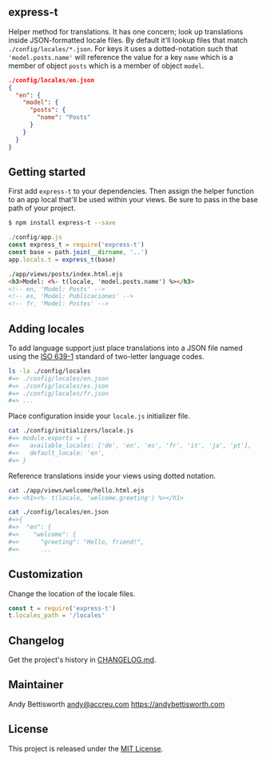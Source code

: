 ## express-t

Helper method for translations. It has one concern; look up translations
inside JSON-formatted locale files. By default it'll lookup files that match
`./config/locales/*.json`. For keys it uses a dotted-notation such that
`'model.posts.name'` will reference the value for a key `name` which is
a member of object `posts` which is a member of object `model`.

```json
./config/locales/en.json
{
  "en": {
    "model": {
      "posts": {
        "name": "Posts"
      }
    }
  }
}
```

## Getting started

First add `express-t` to your dependencies. Then assign the helper function
to an app local that'll be used within your views. Be sure to pass in the
base path of your project.

```bash
$ npm install express-t --save
```

```javascript
./config/app.js
const express_t = require('express-t')
const base = path.join(__dirname, '..')
app.locals.t = express_t(base)
```

```html
./app/views/posts/index.html.ejs
<h3>Model: <%- t(locale, 'model.posts.name') %></h3>
<!-- en, 'Model: Posts' -->
<!-- es, 'Model: Publicaciones' -->
<!-- fr, 'Model: Postes' -->
```

## Adding locales

To add language support just place translations into a JSON file named using
the [ISO 639-1](https://en.wikipedia.org/wiki/List_of_ISO_639-1_codes) standard
of two-letter language codes.

```bash
ls -la ./config/locales
#=> ./config/locales/en.json
#=> ./config/locales/es.json
#=> ./config/locales/fr.json
#=> ...
```

Place configuration inside your `locale.js` initializer file.

```bash
cat ./config/initializers/locale.js
#=> module.exports = {
#=>   available_locales: ['de', 'en', 'es', 'fr', 'it', 'ja', 'pt'],
#=>   default_locale: 'en',
#=> }
```

Reference translations inside your views using dotted notation.

```bash
cat ./app/views/welcome/hello.html.ejs
#=> <h1><%- t(locale, 'welcome.greeting') %></h1>
```

```bash
cat ./config/locales/en.json
#=>{
#=>  "en": {
#=>    "welcome": {
#=>      "greeting": "Hello, friend!",
#=>      ...
```

## Customization

Change the location of the locale files.

```javascript
const t = require('express-t')
t.locales_path = '/locales'
```

## Changelog

Get the project's history in [CHANGELOG.md](CHANGELOG.md).

## Maintainer

Andy Bettisworth <andy@accreu.com> https://andybettisworth.com

## License

This project is released under the [MIT License](LICENSE.txt).
